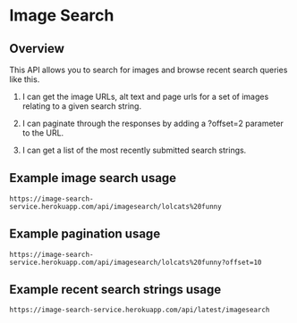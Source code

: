 # Image Search

## Overview

This API allows you to search for images and browse recent search queries like this.

1) I can get the image URLs, alt text and page urls for a set of images relating to a given search string.

2) I can paginate through the responses by adding a ?offset=2 parameter to the URL.

3) I can get a list of the most recently submitted search strings.

## Example image search usage

```
https://image-search-service.herokuapp.com/api/imagesearch/lolcats%20funny
```

## Example pagination usage

```
https://image-search-service.herokuapp.com/api/imagesearch/lolcats%20funny?offset=10
```

## Example recent search strings usage

```
https://image-search-service.herokuapp.com/api/latest/imagesearch
```